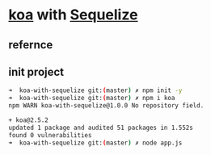 # [koa](https://koajs.com/) with [Sequelize](http://docs.sequelizejs.com/)

## refernce



## init project

```bash
➜  koa-with-sequelize git:(master) ✗ npm init -y
➜  koa-with-sequelize git:(master) ✗ npm i koa
npm WARN koa-with-sequelize@1.0.0 No repository field.

+ koa@2.5.2
updated 1 package and audited 51 packages in 1.552s
found 0 vulnerabilities
➜  koa-with-sequelize git:(master) ✗ node app.js
```
